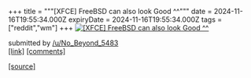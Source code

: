 +++
title = """[XFCE] FreeBSD can also look Good ^^"""
date = 2024-11-16T19:55:34.000Z
expiryDate = 2024-11-16T19:55:34.000Z
tags = ["reddit","wm"]
+++
[![[XFCE] FreeBSD can also look Good ^^](https://b.thumbs.redditmedia.com/9h_TDPPpoD5sNQIBORHWIzQ5QGtr6xikUW2Sf-_Ujuw.jpg "[XFCE] FreeBSD can also look Good ^^")](https://www.reddit.com/r/unixporn/comments/1gsvi37/xfce_freebsd_can_also_look_good/)

submitted by [/u/No\_Beyond\_5483](https://www.reddit.com/user/No_Beyond_5483)  
[\[link\]](https://www.reddit.com/gallery/1gsvi37) [\[comments\]](https://www.reddit.com/r/unixporn/comments/1gsvi37/xfce_freebsd_can_also_look_good/)

[[source]](https://www.reddit.com/r/unixporn/comments/1gsvi37/xfce_freebsd_can_also_look_good/)
